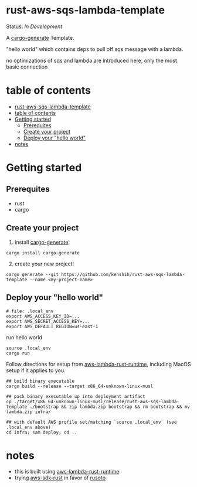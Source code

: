 # rust-aws-sqs-lambda-template

Status: _In Development_

A [cargo-generate](https://github.com/cargo-generate/cargo-generate) Template.

"hello world" which contains deps to pull off sqs message with a lambda.

no optimizations of sqs and lambda are introduced here, only the most basic connection

# table of contents

- [rust-aws-sqs-lambda-template](#rust-aws-sqs-lambda-template)
- [table of contents](#table-of-contents)
- [Getting started](#getting-started)
  - [Prerequites](#prerequites)
  - [Create your project](#create-your-project)
  - [Deploy your "hello world"](#deploy-your-hello-world)
- [notes](#notes)

# Getting started
## Prerequites
* rust
* cargo

## Create your project
1. install [cargo-generate](https://github.com/cargo-generate/cargo-generate):
```
cargo install cargo-generate
```
2. create your new project!
```
cargo generate --git https://github.com/kenshih/rust-aws-sqs-lambda-template --name <my-project-name>
```

## Deploy your "hello world"
```
# file: .local_env
export AWS_ACCESS_KEY_ID=...
export AWS_SECRET_ACCESS_KEY=...
export AWS_DEFAULT_REGION=us-east-1
```

run hello world
```
source .local_env
cargo run
```

Follow directions for setup from [aws-lambda-rust-runtime](https://github.com/awslabs/aws-lambda-rust-runtime), including MacOS setup if it applies to you.

```
## build binary executable
cargo build --release --target x86_64-unknown-linux-musl

## pack binary executable up into deployment artifact
cp ./target/x86_64-unknown-linux-musl/release/rust-aws-sqs-lambda-template ./bootstrap && zip lambda.zip bootstrap && rm bootstrap && mv lambda.zip infra/

## with default AWS profile set/matching `source .local_env` (see .local_env above)
cd infra; sam deploy; cd ..
```

# notes

- this is built using [aws-lambda-rust-runtime](https://github.com/awslabs/aws-lambda-rust-runtime)
- trying [aws-sdk-rust](https://github.com/awslabs/aws-sdk-rust) in favor of [rusoto](https://github.com/rusoto/rusoto)